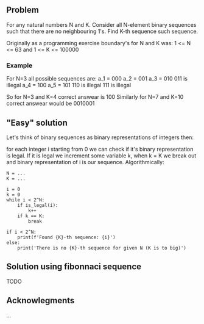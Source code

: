 ## Problem

For any natural numbers N and K. Consider all N-element binary sequences such that there are no neighbouring 1's. Find K-th sequence such sequence.

Originally as a programming exercise boundary's for N and K was: 1 <= N <= 63 and 1 <= K <= 100000

### Example

For N=3 all possible sequences are:
a_1 = 000
a_2 = 001
a_3 = 010
011 is illegal
a_4 = 100
a_5 = 101
110 is illegal
111 is illegal

So for N=3 and K=4 correct answear is 100
Similarly for N=7 and K=10 correct answear would be 0010001

## "Easy" solution

Let's think of binary sequences as binary representations of integers then:

for each integer i starting from 0 we can check if it's binary representation is legal. If it is legal we increment some variable k, when k = K we break out and binary representation of i is our sequence. Algorithmically:
```
N = ...
K = ...

i = 0 
k = 0
while i < 2^N:
    if is_legal(i):
        k++
    if k == K:
        break

if i < 2^N:
    print(f'Found {K}-th sequence: {i}')
else:
    print('There is no {K}-th sequence for given N (K is to big)')
```

## Solution using fibonnaci sequence

TODO

## Acknowlegments

...
